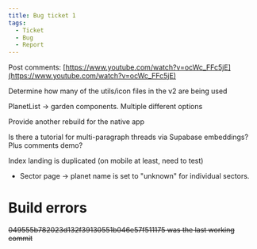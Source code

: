 ```yaml
---
title: Bug ticket 1
tags:
  - Ticket
  - Bug
  - Report
---
```

Post comments: [https://www.youtube.com/watch?v=ocWc_FFc5jE](https://www.youtube.com/watch?v=ocWc_FFc5jE)

Determine how many of the utils/icon files in the v2 are being used

PlanetList → garden components. Multiple different options

Provide another rebuild for the native app

Is there a tutorial for multi-paragraph threads via Supabase embeddings? Plus comments demo?

Index landing is duplicated (on mobile at least, need to test)

* Sector page -> planet name is set to "unknown" for individual sectors.

# Build errors

~~049555b782023d132f39130551b046e57f511175 was the last working commit~~